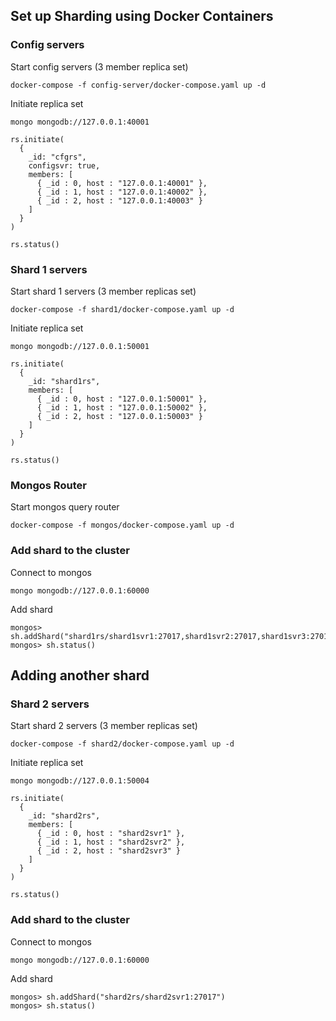 ## Set up Sharding using Docker Containers

### Config servers
Start config servers (3 member replica set)
```
docker-compose -f config-server/docker-compose.yaml up -d
```
Initiate replica set
```
mongo mongodb://127.0.0.1:40001
```
```
rs.initiate(
  {
    _id: "cfgrs",
    configsvr: true,
    members: [
      { _id : 0, host : "127.0.0.1:40001" },
      { _id : 1, host : "127.0.0.1:40002" },
      { _id : 2, host : "127.0.0.1:40003" }
    ]
  }
)

rs.status()
```

### Shard 1 servers
Start shard 1 servers (3 member replicas set)
```
docker-compose -f shard1/docker-compose.yaml up -d
```
Initiate replica set
```
mongo mongodb://127.0.0.1:50001
```
```
rs.initiate(
  {
    _id: "shard1rs",
    members: [
      { _id : 0, host : "127.0.0.1:50001" },
      { _id : 1, host : "127.0.0.1:50002" },
      { _id : 2, host : "127.0.0.1:50003" }
    ]
  }
)

rs.status()
```

### Mongos Router
Start mongos query router
```
docker-compose -f mongos/docker-compose.yaml up -d
```

### Add shard to the cluster
Connect to mongos
```
mongo mongodb://127.0.0.1:60000
```
Add shard
```
mongos> sh.addShard("shard1rs/shard1svr1:27017,shard1svr2:27017,shard1svr3:27017")
mongos> sh.status()
```
## Adding another shard
### Shard 2 servers
Start shard 2 servers (3 member replicas set)
```
docker-compose -f shard2/docker-compose.yaml up -d
```
Initiate replica set
```
mongo mongodb://127.0.0.1:50004
```
```
rs.initiate(
  {
    _id: "shard2rs",
    members: [
      { _id : 0, host : "shard2svr1" },
      { _id : 1, host : "shard2svr2" },
      { _id : 2, host : "shard2svr3" }
    ]
  }
)

rs.status()
```
### Add shard to the cluster
Connect to mongos
```
mongo mongodb://127.0.0.1:60000
```
Add shard
```
mongos> sh.addShard("shard2rs/shard2svr1:27017")
mongos> sh.status()
```
